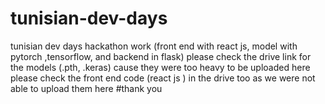 # tunisian-dev-days
tunisian dev days hackathon work (front end with react js, model with pytorch ,tensorflow, and backend in flask)
please check the drive link for the models (.pth, .keras) cause they were too heavy to be uploaded here
please check the front end code (react js ) in the drive too as we were not able to upload them here
#thank you

